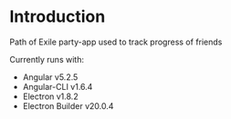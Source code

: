 # Introduction

Path of Exile party-app used to track progress of friends

Currently runs with:

- Angular v5.2.5
- Angular-CLI v1.6.4
- Electron v1.8.2
- Electron Builder v20.0.4